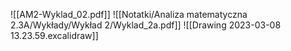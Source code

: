 ![[AM2-Wyklad_02.pdf]]
![[Notatki/Analiza matematyczna 2.3A/Wykłady/Wykład 2/Wyklad_2a.pdf]]
![[Drawing 2023-03-08 13.23.59.excalidraw]]